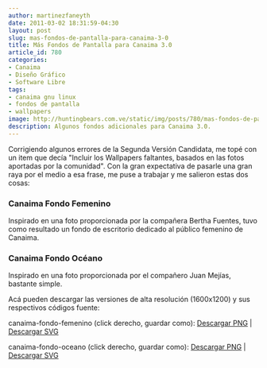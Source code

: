 ```yaml
---
author: martinezfaneyth
date: 2011-03-02 18:31:59-04:30
layout: post
slug: mas-fondos-de-pantalla-para-canaima-3-0
title: Más Fondos de Pantalla para Canaima 3.0
article_id: 780
categories:
- Canaima
- Diseño Gráfico
- Software Libre
tags:
- canaima gnu linux
- fondos de pantalla
- wallpapers
image: http://huntingbears.com.ve/static/img/posts/780/mas-fondos-de-pantalla-para-canaima-3-0__3.jpg
description: Algunos fondos adicionales para Canaima 3.0.
---
```


Corrigiendo algunos errores de la Segunda Versión Candidata, me topé con un item que decía "Incluir los Wallpapers faltantes, basados en las fotos aportadas por la comunidad". Con la gran expectativa de pasarle una gran raya por el medio a esa frase, me puse a trabajar y me salieron estas dos cosas:

### Canaima Fondo Femenino

Inspirado en una foto proporcionada por la compañera Bertha Fuentes, tuvo como resultado un fondo de escritorio dedicado al público femenino de Canaima.

<span class="figure figure-100" data-figure-src="http://huntingbears.com.ve/static/img/posts/780/mas-fondos-de-pantalla-para-canaima-3-0__4.jpg" data-figure-href="http://huntingbears.com.ve/static/img/posts/780/mas-fondos-de-pantalla-para-canaima-3-0__3.jpg"></span>

### Canaima Fondo Océano

Inspirado en una foto proporcionada por el compañero Juan Mejías, bastante simple.

<span class="figure figure-100" data-figure-src="http://huntingbears.com.ve/static/img/posts/780/mas-fondos-de-pantalla-para-canaima-3-0__6.jpg" data-figure-href="http://huntingbears.com.ve/static/img/posts/780/mas-fondos-de-pantalla-para-canaima-3-0__7.jpg"></span>

Acá pueden descargar las versiones de alta resolución (1600x1200) y sus respectivos códigos fuente:

canaima-fondo-femenino (click derecho, guardar como): [Descargar PNG](http://huntingbears.com.ve/static/img/posts/780/mas-fondos-de-pantalla-para-canaima-3-0__1.jpg) | [Descargar SVG](http://dl.dropboxusercontent.com/u/16329841/canaima-fondo-femenino.svg)

canaima-fondo-oceano (click derecho, guardar como): [Descargar PNG](http://huntingbears.com.ve/static/img/posts/780/mas-fondos-de-pantalla-para-canaima-3-0__2.jpg) | [Descargar SVG](http://dl.dropboxusercontent.com/u/16329841/canaima-fondo-oceano.svg)
